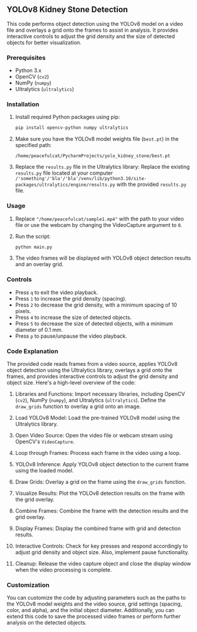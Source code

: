 ## YOLOv8 Kidney Stone Detection
This code performs object detection using the YOLOv8 model on a video file and overlays a grid onto the frames to assist in analysis. It provides interactive controls to adjust the grid density and the size of detected objects for better visualization.

### Prerequisites

- Python 3.x
- OpenCV (`cv2`)
- NumPy (`numpy`)
- Ultralytics (`ultralytics`)

### Installation

1. Install required Python packages using pip:

   ```bash
   pip install opencv-python numpy ultralytics
   ```

2. Make sure you have the YOLOv8 model weights file (`best.pt`) in the specified path:
   ```
   /home/peacefulcat/PycharmProjects/yolo_kidney_stone/best.pt
   ```

3. Replace the `results.py` file in the Ultralytics library:
   Replace the existing `results.py` file located at your computer `/'something'/'bla'/'bla'/venv/lib/python3.10/site-packages/ultralytics/engine/results.py` with the provided `results.py` file.

### Usage

1. Replace `"/home/peacefulcat/sample1.mp4"` with the path to your video file or use the webcam by changing the VideoCapture argument to `0`.

2. Run the script:

   ```bash
   python main.py
   ```

3. The video frames will be displayed with YOLOv8 object detection results and an overlay grid.

### Controls

- Press `q` to exit the video playback.
- Press `1` to increase the grid density (spacing).
- Press `2` to decrease the grid density, with a minimum spacing of 10 pixels.
- Press `4` to increase the size of detected objects.
- Press `5` to decrease the size of detected objects, with a minimum diameter of 0.1 mm.
- Press `p` to pause/unpause the video playback.

### Code Explanation

The provided code reads frames from a video source, applies YOLOv8 object detection using the Ultralytics library, overlays a grid onto the frames, and provides interactive controls to adjust the grid density and object size. Here's a high-level overview of the code:

1. Libraries and Functions: Import necessary libraries, including OpenCV (`cv2`), NumPy (`numpy`), and Ultralytics (`ultralytics`). Define the `draw_grids` function to overlay a grid onto an image.

2. Load YOLOv8 Model: Load the pre-trained YOLOv8 model using the Ultralytics library.

3. Open Video Source: Open the video file or webcam stream using OpenCV's `VideoCapture`.

4. Loop through Frames: Process each frame in the video using a loop.

5. YOLOv8 Inference: Apply YOLOv8 object detection to the current frame using the loaded model.

6. Draw Grids: Overlay a grid on the frame using the `draw_grids` function.

7. Visualize Results: Plot the YOLOv8 detection results on the frame with the grid overlay.

8. Combine Frames: Combine the frame with the detection results and the grid overlay.

9. Display Frames: Display the combined frame with grid and detection results.

10. Interactive Controls: Check for key presses and respond accordingly to adjust grid density and object size. Also, implement pause functionality.

11. Cleanup: Release the video capture object and close the display window when the video processing is complete.

### Customization

You can customize the code by adjusting parameters such as the paths to the YOLOv8 model weights and the video source, grid settings (spacing, color, and alpha), and the initial object diameter. Additionally, you can extend this code to save the processed video frames or perform further analysis on the detected objects.
